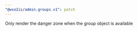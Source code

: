 ```yaml
---
"@wso2is/admin.groups.v1": patch
---
```


Only render the danger zone when the group object is available
